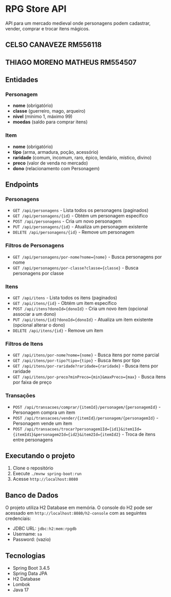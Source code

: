 # RPG Store API
API para um mercado medieval onde personagens podem cadastrar, vender, comprar e trocar itens mágicos.

## CELSO CANAVEZE RM556118
## THIAGO MORENO MATHEUS RM554507

## Entidades

### Personagem
- **nome** (obrigatório)
- **classe** (guerreiro, mago, arqueiro)
- **nivel** (mínimo 1, máximo 99)
- **moedas** (saldo para comprar itens)

### Item
- **nome** (obrigatório)
- **tipo** (arma, armadura, poção, acessório)
- **raridade** (comum, incomum, raro, épico, lendário, místico, divino)
- **preco** (valor de venda no mercado)
- **dono** (relacionamento com Personagem)

## Endpoints

### Personagens
- `GET /api/personagens` - Lista todos os personagens (paginados)
- `GET /api/personagens/{id}` - Obtém um personagem específico
- `POST /api/personagens` - Cria um novo personagem
- `PUT /api/personagens/{id}` - Atualiza um personagem existente
- `DELETE /api/personagens/{id}` - Remove um personagem

### Filtros de Personagens
- `GET /api/personagens/por-nome?nome={nome}` - Busca personagens por nome
- `GET /api/personagens/por-classe?classe={classe}` - Busca personagens por classe

### Itens
- `GET /api/itens` - Lista todos os itens (paginados)
- `GET /api/itens/{id}` - Obtém um item específico
- `POST /api/itens?donoId={donoId}` - Cria um novo item (opcional associar a um dono)
- `PUT /api/itens/{id}?donoId={donoId}` - Atualiza um item existente (opcional alterar o dono)
- `DELETE /api/itens/{id}` - Remove um item

### Filtros de Itens
- `GET /api/itens/por-nome?nome={nome}` - Busca itens por nome parcial
- `GET /api/itens/por-tipo?tipo={tipo}` - Busca itens por tipo
- `GET /api/itens/por-raridade?raridade={raridade}` - Busca itens por raridade
- `GET /api/itens/por-preco?minPreco={min}&maxPreco={max}` - Busca itens por faixa de preço

### Transações
- `POST /api/transacoes/comprar/{itemId}/personagem/{personagemId}` - Personagem compra um item
- `POST /api/transacoes/vender/{itemId}/personagem/{personagemId}` - Personagem vende um item
- `POST /api/transacoes/trocar?personagem1Id={id1}&item1Id={itemId1}&personagem2Id={id2}&item2Id={itemId2}` - Troca de itens entre personagens

## Executando o projeto

1. Clone o repositório
2. Execute `./mvnw spring-boot:run`
3. Acesse `http://localhost:8080`

## Banco de Dados

O projeto utiliza H2 Database em memória. O console do H2 pode ser acessado em `http://localhost:8080/h2-console` com as seguintes credenciais:
- JDBC URL: `jdbc:h2:mem:rpgdb`
- Username: `sa`
- Password: (vazio)

## Tecnologias

- Spring Boot 3.4.5
- Spring Data JPA
- H2 Database
- Lombok
- Java 17
